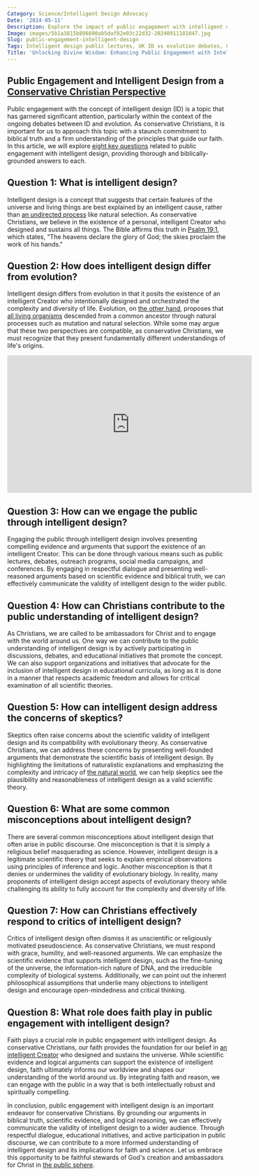 ```yaml
---
Category: Science/Intelligent Design Advocacy
Date: '2024-05-11'
Description: Explore the impact of public engagement with intelligent design through UK lectures, debates, outreach programs, social media campaigns, and conferences. Delve into the intersection of ID and evolution in Christian outreach efforts.
Image: images/5b1a3815b896690ab5daf82e03c22d32-20240911181047.jpg
Slug: public-engagement-intelligent-design
Tags: Intelligent design public lectures, UK ID vs evolution debates, Christian ID outreach programs, Social media ID campaigns, Intelligent design UK conferences
Title: 'Unlocking Divine Wisdom: Enhancing Public Engagement with Intelligent Design'
---
```


## Public Engagement and Intelligent Design from a [Conservative Christian Perspective](/legal-challenges)

Public engagement with the concept of intelligent design (ID) is a topic that has garnered significant attention, particularly within the context of the ongoing debates between ID and evolution. As conservative Christians, it is important for us to approach this topic with a staunch commitment to biblical truth and a firm understanding of the principles that guide our faith. In this article, we will explore [eight key questions](/legal-challenges) related to public engagement with intelligent design, providing thorough and biblically-grounded answers to each.

## Question 1: What is intelligent design?

Intelligent design is a concept that suggests that certain features of the universe and living things are best explained by an intelligent cause, rather than [an undirected process](/evolutionary-theory-flaws) like natural selection. As conservative Christians, we believe in the existence of a personal, intelligent Creator who designed and sustains all things. The Bible affirms this truth in [Psalm 19:1](https://www.bibleref.com/Psalm/19/Psalm-19-1.html), which states, "The heavens declare the glory of God; the skies proclaim the work of his hands."

## Question 2: How does intelligent design differ from evolution?

Intelligent design differs from evolution in that it posits the existence of an intelligent Creator who intentionally designed and orchestrated the complexity and diversity of life. Evolution, on [the other hand](/understanding-the-difference-between-water-baptism-and-spirit-baptism-a-comprehensive-guide-for-christian-believers), proposes that [all living organisms](/genetic-evidence-challenges) descended from a common ancestor through natural processes such as mutation and natural selection. While some may argue that these two perspectives are compatible, as conservative Christians, we must recognize that they present fundamentally different understandings of life's origins.


<iframe width="560" height="315" src="https://www.youtube.com/embed/i7HBm9n_MJU" frameborder="0" allow="autoplay; encrypted-media" allowfullscreen></iframe>


## Question 3: How can we engage the public through intelligent design?

Engaging the public through intelligent design involves presenting compelling evidence and arguments that support the existence of an intelligent Creator. This can be done through various means such as public lectures, debates, outreach programs, social media campaigns, and conferences. By engaging in respectful dialogue and presenting well-reasoned arguments based on scientific evidence and biblical truth, we can effectively communicate the validity of intelligent design to the wider public.

## Question 4: How can Christians contribute to the public understanding of intelligent design?

As Christians, we are called to be ambassadors for Christ and to engage with the world around us. One way we can contribute to the public understanding of intelligent design is by actively participating in discussions, debates, and educational initiatives that promote the concept. We can also support organizations and initiatives that advocate for the inclusion of intelligent design in educational curricula, as long as it is done in a manner that respects academic freedom and allows for critical examination of all scientific theories.

## Question 5: How can intelligent design address the concerns of skeptics?

Skeptics often raise concerns about the scientific validity of intelligent design and its compatibility with evolutionary theory. As conservative Christians, we can address these concerns by presenting well-founded arguments that demonstrate the scientific basis of intelligent design. By highlighting the limitations of naturalistic explanations and emphasizing the complexity and intricacy of [the natural world](/scripture-based-scientific-models), we can help skeptics see the plausibility and reasonableness of intelligent design as a valid scientific theory.

## Question 6: What are some common misconceptions about intelligent design?

There are several common misconceptions about intelligent design that often arise in public discourse. One misconception is that it is simply a religious belief masquerading as science. However, intelligent design is a legitimate scientific theory that seeks to explain empirical observations using principles of inference and logic. Another misconception is that it denies or undermines the validity of evolutionary biology. In reality, many proponents of intelligent design accept aspects of evolutionary theory while challenging its ability to fully account for the complexity and diversity of life.

## Question 7: How can Christians effectively respond to critics of intelligent design?

Critics of intelligent design often dismiss it as unscientific or religiously motivated pseudoscience. As conservative Christians, we must respond with grace, humility, and well-reasoned arguments. We can emphasize the scientific evidence that supports intelligent design, such as the fine-tuning of the universe, the information-rich nature of DNA, and the irreducible complexity of biological systems. Additionally, we can point out the inherent philosophical assumptions that underlie many objections to intelligent design and encourage open-mindedness and critical thinking.

## Question 8: What role does faith play in public engagement with intelligent design?

Faith plays a crucial role in public engagement with intelligent design. As conservative Christians, our faith provides the foundation for our belief in [an intelligent Creator](/scientific-research-creationism) who designed and sustains the universe. While scientific evidence and logical arguments can support the existence of intelligent design, faith ultimately informs our worldview and shapes our understanding of the world around us. By integrating faith and reason, we can engage with the public in a way that is both intellectually robust and spiritually compelling.

In conclusion, public engagement with intelligent design is an important endeavor for conservative Christians. By grounding our arguments in biblical truth, scientific evidence, and logical reasoning, we can effectively communicate the validity of intelligent design to a wider audience. Through respectful dialogue, educational initiatives, and active participation in public discourse, we can contribute to a more informed understanding of intelligent design and its implications for faith and science. Let us embrace this opportunity to be faithful stewards of God's creation and ambassadors for Christ in [the public sphere](/christian-symbols-in-public-spaces).